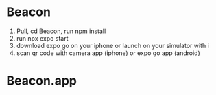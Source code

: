 # Beacon
1. Pull, cd Beacon, run npm install
2. run npx expo start
3. download expo go on your iphone or launch on your simulator with i
4. scan qr code with camera app (iphone) or expo go app (android)
# Beacon.app
